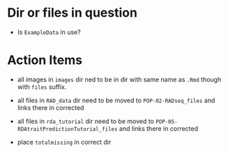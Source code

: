 

# Dir or files in question

- Is `ExampleData` in use?



# Action Items

- all images in `images` dir ned to be in dir with same name as `.Rmd` though with `files` suffix.


- all files in `RAD_data` dir need to be moved to `POP-02-RADseq_files` and links there in corrected

- all files in `rda_tutorial` dir need to be moved to `POP-05-RDAtraitPredictionTutorial_files` and links there in corrected

- place `totalmissing` in correct dir
